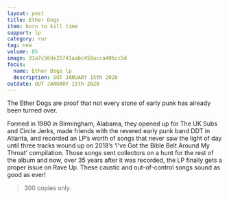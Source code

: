```yaml
---
layout: post
title: Ether Dogs 
item: born to kill time
support: lp
category: rur
tag: new 
volume: 85
image: 31a7c56de25741aabc458acca406cc5d
focus:
  name: Ether Dogs lp
  description: OUT JANUARY 15th 2020
outdate: OUT JANUARY 15th 2020
---
```


The Ether Dogs are proof that not every stone of early punk has already been turned over.

Formed in 1980 in Birmingham, Alabama, they opened up for The UK Subs and Circle Jerks, made friends with the revered early punk band DDT in Atlanta, and recorded an LP’s worth of songs that never saw the light of day until three tracks wound up on 2018’s ‘I’ve Got the Bible Belt Around My Throat’ compilation. Those songs sent collectors on a hunt for the rest of the album and now, over 35 years after it was recorded, the LP finally gets a proper issue on Rave Up. These caustic and out-of-control songs sound as good as ever!

> 300 copies only.

